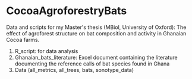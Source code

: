 # CocoaAgroforestryBats
Data and scripts for my Master's thesis (MBiol, University of Oxford): The effect of agroforest structure on bat composition and activity in Ghanaian Cocoa farms. 

1. R_script: for data analysis
2. Ghanaian_bats_literature: Excel document containing the literature documenting the reference calls of bat species found in Ghana
3. Data (all_metrics, all_trees, bats, sonotype_data)
